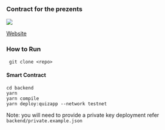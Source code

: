 ### Contract for the prezents

![](https://i.imgur.com/waxVImv.png)

[Website](https://www.prezents.xyz)

### How to Run

```
 git clone <repo>
```

#### Smart Contract

```
cd backend
yarn
yarn compile
yarn deploy:quizapp --network testnet
```

Note: you will need to provide a private key deployment refer `backend/private.example.json`
